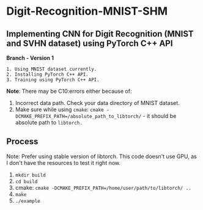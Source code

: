 # Digit-Recognition-MNIST-SHM

## Implementing CNN for Digit Recognition (MNIST and SVHN dataset) using PyTorch C++ API 

**Branch - Version 1**

	1. Using MNIST dataset currently.
	2. Installing PyTorch C++ API.
	3. Training using PyTorch C++ API.

**Note**: There may be C10:errors either because of:

1. Incorrect data path. Check your data directory of MNIST dataset.
2. Make sure while using `cmake`: `cmake -DCMAKE_PREFIX_PATH=/absolute_path_to_libtorch/` - it should be absolute path to `libtorch.`

## Process

Note: Prefer using stable version of libtorch. This code doesn't use GPU, as I don't have the resources to test it right now.
1. `mkdir build`
2. `cd build`
3. cmake: `cmake -DCMAKE_PREFIX_PATH=/home/user/path/to/libtorch/ ..`
4. `make`
5. `./example`
